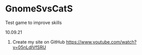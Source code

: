 # GnomeSvsCatS
Test game to improve skills

10.09.21

1) Create my site on GitHub https://www.youtube.com/watch?v=05nLdIVfSRU
